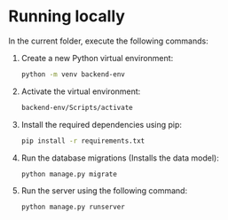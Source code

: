 # Running locally

In the current folder, execute the following commands:

1. Create a new Python virtual environment:
   ```bash
   python -m venv backend-env
   ```
2. Activate the virtual environment:
   ```bash
   backend-env/Scripts/activate
   ```
3. Install the required dependencies using pip:
   ```bash
   pip install -r requirements.txt
   ```

4. Run the database migrations (Installs the data model):
   ```bash
   python manage.py migrate
   ```
   
5. Run the server using the following command:
   ```bash
   python manage.py runserver
   ```
